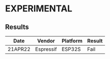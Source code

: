 # EXPERIMENTAL

## Results

|   Date  | Vendor    | Platform      | Result |
| ------- | --------- | --------------| ------ |
| 21APR22 | Espressif | ESP32S        | Fail   |
